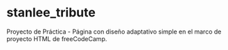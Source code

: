 # stanlee_tribute
Proyecto de Práctica - Página con diseño adaptativo simple en el marco de proyecto HTML de freeCodeCamp.
